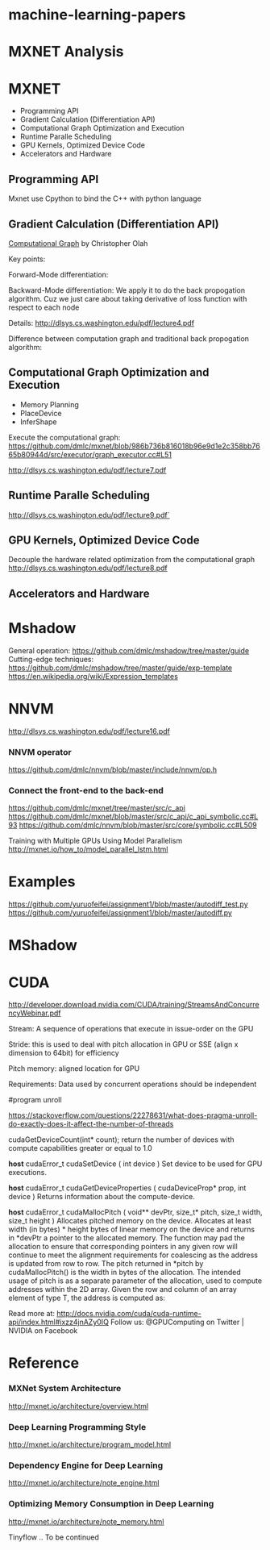 # machine-learning-papers

# MXNET Analysis

 # MXNET
 - Programming API
 - Gradient Calculation (Differentiation API)
 - Computational Graph Optimization and Execution
 - Runtime Paralle Scheduling 
 - GPU Kernels, Optimized Device Code
 - Accelerators and Hardware 

 ## Programming API
 Mxnet use Cpython to bind the C++ with python language 
 ## Gradient Calculation (Differentiation API) 
 [Computational Graph](http://colah.github.io/posts/2015-08-Backprop/) by Christopher Olah

 Key points:
 
 Forward-Mode differentiation: 
 
 Backward-Mode differentiation: We apply it to do the back propogation algorithm. Cuz we just care about taking derivative of loss function with respect to each node
 
 Details:
 http://dlsys.cs.washington.edu/pdf/lecture4.pdf
 
 Difference between computation graph and traditional back propogation algorithm:
 
 
 ## Computational Graph Optimization and Execution
 - Memory Planning 
 - PlaceDevice
 - InferShape
 
 Execute the computational graph:
 https://github.com/dmlc/mxnet/blob/986b736b816018b96e9d1e2c358bb7665b80944d/src/executor/graph_executor.cc#L51
 
 http://dlsys.cs.washington.edu/pdf/lecture7.pdf
 ## Runtime Paralle Scheduling 
http://dlsys.cs.washington.edu/pdf/lecture9.pdf`
 ## GPU Kernels, Optimized Device Code
 Decouple the hardware related optimization from the computational graph
 http://dlsys.cs.washington.edu/pdf/lecture8.pdf
 ## Accelerators and Hardware 
 
# Mshadow
General operation:
https://github.com/dmlc/mshadow/tree/master/guide
Cutting-edge techniques:
https://github.com/dmlc/mshadow/tree/master/guide/exp-template
https://en.wikipedia.org/wiki/Expression_templates

# NNVM
http://dlsys.cs.washington.edu/pdf/lecture16.pdf

### NNVM operator
https://github.com/dmlc/nnvm/blob/master/include/nnvm/op.h


### Connect the front-end to the back-end
https://github.com/dmlc/mxnet/tree/master/src/c_api
https://github.com/dmlc/mxnet/blob/master/src/c_api/c_api_symbolic.cc#L93
https://github.com/dmlc/nnvm/blob/master/src/core/symbolic.cc#L509

Training with Multiple GPUs Using Model Parallelism
http://mxnet.io/how_to/model_parallel_lstm.html

# Examples
https://github.com/yuruofeifei/assignment1/blob/master/autodiff_test.py
https://github.com/yuruofeifei/assignment1/blob/master/autodiff.py

# MShadow
# CUDA
http://developer.download.nvidia.com/CUDA/training/StreamsAndConcurrencyWebinar.pdf

Stream: A sequence of operations that execute in issue-order on the GPU

Stride: this is used to deal with pitch allocation in GPU or SSE (align x dimension to 64bit) for efficiency

Pitch memory: aligned location for GPU

Requirements: Data used by concurrent operations should be independent

#program unroll

https://stackoverflow.com/questions/22278631/what-does-pragma-unroll-do-exactly-does-it-affect-the-number-of-threads

cudaGetDeviceCount(int* count);
return the number of devices with compute capabilities greater or equal to 1.0

__host__ cudaError_t cudaSetDevice ( int  device )
Set device to be used for GPU executions.

__host__ cudaError_t cudaGetDeviceProperties ( cudaDeviceProp* prop, int  device )
Returns information about the compute-device.

__host__ cudaError_t cudaMallocPitch ( void** devPtr, size_t* pitch, size_t width, size_t height )
Allocates pitched memory on the device.
Allocates at least width (in bytes) * height bytes of linear memory on the device and returns in *devPtr a pointer to the allocated memory. The function may pad the allocation to ensure that corresponding pointers in any given row will continue to meet the alignment requirements for coalescing as the address is updated from row to row. The pitch returned in *pitch by cudaMallocPitch() is the width in bytes of the allocation. The intended usage of pitch is as a separate parameter of the allocation, used to compute addresses within the 2D array. Given the row and column of an array element of type T, the address is computed as:

Read more at: http://docs.nvidia.com/cuda/cuda-runtime-api/index.html#ixzz4jnAZy0IQ 
Follow us: @GPUComputing on Twitter | NVIDIA on Facebook

# Reference
### MXNet System Architecture
http://mxnet.io/architecture/overview.html

### Deep Learning Programming Style
http://mxnet.io/architecture/program_model.html

### Dependency Engine for Deep Learning
http://mxnet.io/architecture/note_engine.html

### Optimizing Memory Consumption in Deep Learning
http://mxnet.io/architecture/note_memory.html


Tinyflow .. To be continued
 
